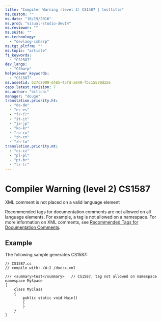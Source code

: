 ```yaml
---
title: "Compiler Warning (level 2) CS1587 | testtitle"
ms.custom: ""
ms.date: "10/19/2016"
ms.prod: "visual-studio-dev14"
ms.reviewer: ""
ms.suite: ""
ms.technology: 
  - "devlang-csharp"
ms.tgt_pltfrm: ""
ms.topic: "article"
f1_keywords: 
  - "CS1587"
dev_langs: 
  - "CSharp"
helpviewer_keywords: 
  - "CS1587"
ms.assetid: b27c2009-d485-43fd-a649-fbc15570d256
caps.latest.revision: 7
ms.author: "billchi"
manager: "douge"
translation.priority.ht: 
  - "de-de"
  - "es-es"
  - "fr-fr"
  - "it-it"
  - "ja-jp"
  - "ko-kr"
  - "ru-ru"
  - "zh-cn"
  - "zh-tw"
translation.priority.mt: 
  - "cs-cz"
  - "pl-pl"
  - "pt-br"
  - "tr-tr"
---
```

# Compiler Warning (level 2) CS1587
XML comment is not placed on a valid language element  
  
 Recommended tags for documentation comments are not allowed on all language elements. For example, a tag is not allowed on a namespace. For more information on XML comments, see [Recommended Tags for Documentation Comments](../Topic/Recommended%20Tags%20for%20Documentation%20Comments%20\(C%23%20Programming%20Guide\).md).  
  
## Example  
 The following sample generates CS1587:  
  
```  
// CS1587.cs  
// compile with: /W:2 /doc:x.xml  
  
/// <summary>test</summary>   // CS1587, tag not allowed on namespace  
namespace MySpace  
{  
    class MyClass  
    {  
        public static void Main()  
        {  
        }  
    }  
}  
```